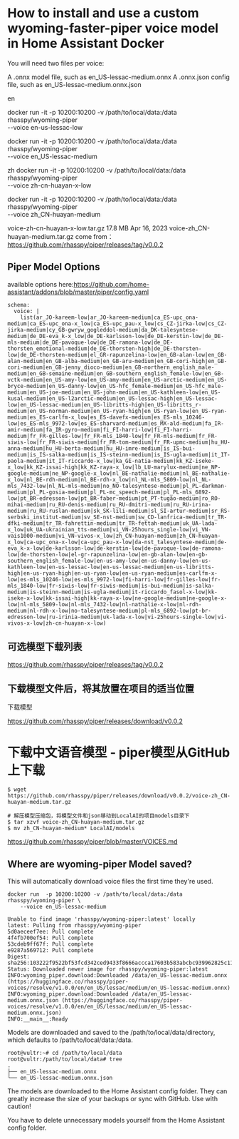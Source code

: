 # How to install and use a custom wyoming-faster-piper voice model in Home Assistant Docker
You will need two files per voice:

A .onnx model file, such as en_US-lessac-medium.onnx
A .onnx.json config file, such as en_US-lessac-medium.onnx.json

en

docker run -it -p 10200:10200 -v /path/to/local/data:/data rhasspy/wyoming-piper \
    --voice en-us-lessac-low

docker run -it -p 10200:10200 -v /path/to/local/data:/data rhasspy/wyoming-piper \
    --voice en_US-lessac-medium

zh
docker run -it -p 10200:10200 -v /path/to/local/data:/data rhasspy/wyoming-piper \
    --voice zh-cn-huayan-x-low

docker run -it -p 10200:10200 -v /path/to/local/data:/data rhasspy/wyoming-piper \
    --voice zh_CN-huayan-medium


voice-zh-cn-huayan-x-low.tar.gz
17.8 MB
Apr 16, 2023
voice-zh_CN-huayan-medium.tar.gz
come from：https://github.com/rhasspy/piper/releases/tag/v0.0.2

## Piper Model Options

available options here:https://github.com/home-assistant/addons/blob/master/piper/config.yaml

~~~
schema:
  voice: |
    list(ar_JO-kareem-low|ar_JO-kareem-medium|ca_ES-upc_ona-medium|ca_ES-upc_ona-x_low|ca_ES-upc_pau-x_low|cs_CZ-jirka-low|cs_CZ-jirka-medium|cy_GB-gwryw_gogleddol-medium|da_DK-talesyntese-medium|de_DE-eva_k-x_low|de_DE-karlsson-low|de_DE-kerstin-low|de_DE-mls-medium|de_DE-pavoque-low|de_DE-ramona-low|de_DE-thorsten_emotional-medium|de_DE-thorsten-high|de_DE-thorsten-low|de_DE-thorsten-medium|el_GR-rapunzelina-low|en_GB-alan-low|en_GB-alan-medium|en_GB-alba-medium|en_GB-aru-medium|en_GB-cori-high|en_GB-cori-medium|en_GB-jenny_dioco-medium|en_GB-northern_english_male-medium|en_GB-semaine-medium|en_GB-southern_english_female-low|en_GB-vctk-medium|en_US-amy-low|en_US-amy-medium|en_US-arctic-medium|en_US-bryce-medium|en_US-danny-low|en_US-hfc_female-medium|en_US-hfc_male-medium|en_US-joe-medium|en_US-john-medium|en_US-kathleen-low|en_US-kusal-medium|en_US-l2arctic-medium|en_US-lessac-high|en_US-lessac-low|en_US-lessac-medium|en_US-libritts-high|en_US-libritts_r-medium|en_US-norman-medium|en_US-ryan-high|en_US-ryan-low|en_US-ryan-medium|es_ES-carlfm-x_low|es_ES-davefx-medium|es_ES-mls_10246-low|es_ES-mls_9972-low|es_ES-sharvard-medium|es_MX-ald-medium|fa_IR-amir-medium|fa_IR-gyro-medium|fi_FI-harri-low|fi_FI-harri-medium|fr_FR-gilles-low|fr_FR-mls_1840-low|fr_FR-mls-medium|fr_FR-siwis-low|fr_FR-siwis-medium|fr_FR-tom-medium|fr_FR-upmc-medium|hu_HU-anna-medium|hu_HU-berta-medium|hu_HU-imre-medium|is_IS-bui-medium|is_IS-salka-medium|is_IS-steinn-medium|is_IS-ugla-medium|it_IT-paola-medium|it_IT-riccardo-x_low|ka_GE-natia-medium|kk_KZ-iseke-x_low|kk_KZ-issai-high|kk_KZ-raya-x_low|lb_LU-marylux-medium|ne_NP-google-medium|ne_NP-google-x_low|nl_BE-nathalie-medium|nl_BE-nathalie-x_low|nl_BE-rdh-medium|nl_BE-rdh-x_low|nl_NL-mls_5809-low|nl_NL-mls_7432-low|nl_NL-mls-medium|no_NO-talesyntese-medium|pl_PL-darkman-medium|pl_PL-gosia-medium|pl_PL-mc_speech-medium|pl_PL-mls_6892-low|pt_BR-edresson-low|pt_BR-faber-medium|pt_PT-tugão-medium|ro_RO-mihai-medium|ru_RU-denis-medium|ru_RU-dmitri-medium|ru_RU-irina-medium|ru_RU-ruslan-medium|sk_SK-lili-medium|sl_SI-artur-medium|sr_RS-serbski_institut-medium|sv_SE-nst-medium|sw_CD-lanfrica-medium|tr_TR-dfki-medium|tr_TR-fahrettin-medium|tr_TR-fettah-medium|uk_UA-lada-x_low|uk_UA-ukrainian_tts-medium|vi_VN-25hours_single-low|vi_VN-vais1000-medium|vi_VN-vivos-x_low|zh_CN-huayan-medium|zh_CN-huayan-x_low|ca-upc_ona-x-low|ca-upc_pau-x-low|da-nst_talesyntese-medium|de-eva_k-x-low|de-karlsson-low|de-kerstin-low|de-pavoque-low|de-ramona-low|de-thorsten-low|el-gr-rapunzelina-low|en-gb-alan-low|en-gb-southern_english_female-low|en-us-amy-low|en-us-danny-low|en-us-kathleen-low|en-us-lessac-low|en-us-lessac-medium|en-us-libritts-high|en-us-ryan-high|en-us-ryan-low|en-us-ryan-medium|es-carlfm-x-low|es-mls_10246-low|es-mls_9972-low|fi-harri-low|fr-gilles-low|fr-mls_1840-low|fr-siwis-low|fr-siwis-medium|is-bui-medium|is-salka-medium|is-steinn-medium|is-ugla-medium|it-riccardo_fasol-x-low|kk-iseke-x-low|kk-issai-high|kk-raya-x-low|ne-google-medium|ne-google-x-low|nl-mls_5809-low|nl-mls_7432-low|nl-nathalie-x-low|nl-rdh-medium|nl-rdh-x-low|no-talesyntese-medium|pl-mls_6892-low|pt-br-edresson-low|ru-irinia-medium|uk-lada-x-low|vi-25hours-single-low|vi-vivos-x-low|zh-cn-huayan-x-low)

~~~


## 可选模型下载列表
https://github.com/rhasspy/piper/releases/tag/v0.0.2

## 下载模型文件后，将其放置在项目的适当位置

下载模型

https://github.com/rhasspy/piper/releases/download/v0.0.2




# 下载中文语音模型 - piper模型从GitHub上下载
~~~
$ wget https://github.com/rhasspy/piper/releases/download/v0.0.2/voice-zh_CN-huayan-medium.tar.gz

# 解压模型压缩包，将模型文件和json移动到LocalAI的项目models目录下
$ tar xzvf voice-zh_CN-huayan-medium.tar.gz
$ mv zh_CN-huayan-medium* LocalAI/models
~~~

https://github.com/rhasspy/piper/blob/master/VOICES.md



## Where are wyoming-piper Model saved?

This will automatically download voice files the first time they're used.

~~~
docker run  -p 10200:10200 -v /path/to/local/data:/data rhasspy/wyoming-piper \
    --voice en_US-lessac-medium
~~~    

~~~
Unable to find image 'rhasspy/wyoming-piper:latest' locally
latest: Pulling from rhasspy/wyoming-piper
5d0aeceef7ee: Pull complete 
4f4fb700ef54: Pull complete 
53cdeb9ff67f: Pull complete 
e9287a569712: Pull complete 
Digest: sha256:103222f9522bf53fcd342ced9433f8666accca17603b583abcbc939962825c11
Status: Downloaded newer image for rhasspy/wyoming-piper:latest
INFO:wyoming_piper.download:Downloaded /data/en_US-lessac-medium.onnx (https://huggingface.co/rhasspy/piper-voices/resolve/v1.0.0/en/en_US/lessac/medium/en_US-lessac-medium.onnx)
INFO:wyoming_piper.download:Downloaded /data/en_US-lessac-medium.onnx.json (https://huggingface.co/rhasspy/piper-voices/resolve/v1.0.0/en/en_US/lessac/medium/en_US-lessac-medium.onnx.json)
INFO:__main__:Ready
~~~


Models are downloaded and saved to the /path/to/local/data/directory, which defaults to /path/to/local/data:/data. 
~~~
root@vultr:~# cd /path/to/local/data
root@vultr:/path/to/local/data# tree
.
├── en_US-lessac-medium.onnx
└── en_US-lessac-medium.onnx.json
~~~


The models are downloaded to the Home Assistant config folder. They can greatly increase the size of your backups or sync with GitHub. Use with caution!

You have to delete unnecessary models yourself from the Home Assistant config folder.





